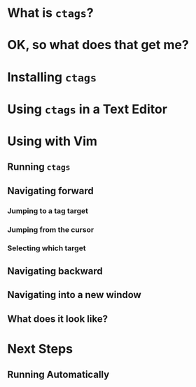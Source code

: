 
# What is `ctags`?

# OK, so what does that get me?

# Installing `ctags`

# Using `ctags` in a Text Editor

# Using with Vim

## Running `ctags`

## Navigating forward

### Jumping to a tag target

### Jumping from the cursor

### Selecting which target

## Navigating backward

## Navigating into a new window

## What does it look like?

# Next Steps

## Running Automatically


